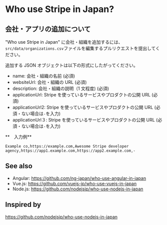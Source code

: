 # Who use Stripe in Japan?

## 会社・アプリの追加について

"Who use Stripe in Japan" に会社・組織を追加するには、`src/data/organizations.csv`ファイルを編集するプルリクエストを提出してください。

追加する JSON オブジェクトは以下の形式にしたがってください。

- name: 会社・組織の名前 (必須)
- websiteUrl: 会社・組織の URL (必須)
- description: 会社・組織の説明（1 文程度) (必須)
- applicationUrl: Stripe を使っているサービスやプロダクトの公開 URL (必須)
- applicationUrl2: Stripe を使っているサービスやプロダクトの公開 URL (必須・ない場合は`-`を入力)
- applicationUrl３: Stripe を使っているサービスやプロダクトの公開 URL (必須・ない場合は`-`を入力)

**　入力例**

```csv
Example co,https://example.com,Awesome Stripe developer agency,https://app1.example.com,https://app2.example.com,-
```

## See also

- Angular: https://github.com/ng-japan/who-use-angular-in-japan
- Vue.js: https://github.com/vuejs-jp/who-use-vuejs-in-japan
- Node.js: https://github.com/nodejsjp/who-use-nodejs-in-japan
  
## Inspired by

https://github.com/nodejsjp/who-use-nodejs-in-japan
